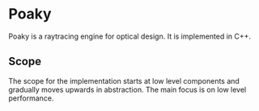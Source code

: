 # Poaky
Poaky is a raytracing engine for optical design. It is implemented
in C++.

## Scope
The scope for the implementation starts at low level components and gradually
moves upwards in abstraction. The main focus is on low level performance.
